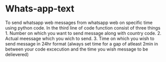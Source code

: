 # Whats-app-text
To send whatsapp web messages from whatsapp web on specific time using python code.
In the third line of code function consist of three things
    1. Number on which you want to send message along with country code.
    2. Actual meessage which you wich to send.
    3. Time on which you wish to send message in 24hr format (always set time for a gap of atleast 2min in between your code excecution and the time you wish message to be  delievered)
